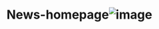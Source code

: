 # News-homepage![image](https://github.com/user-attachments/assets/385e7bde-8607-4b18-9573-704f2a1e0cf9)
